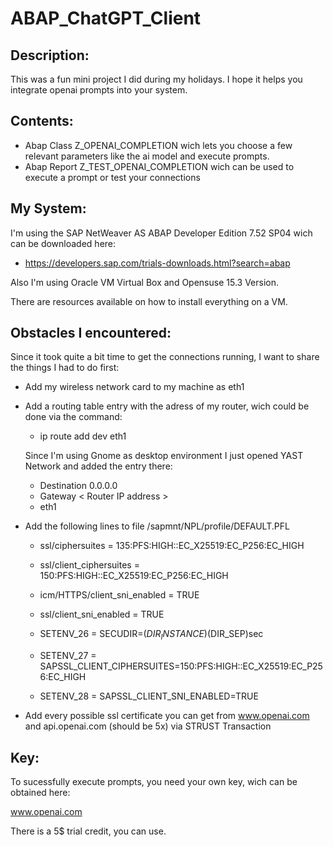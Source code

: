 # ABAP_ChatGPT_Client

## Description:

This was a fun mini project I did during my holidays.
I hope it helps you integrate openai prompts into your system.

## Contents:

- Abap Class Z_OPENAI_COMPLETION wich lets you choose a few relevant parameters like the ai model and execute prompts.
- Abap Report Z_TEST_OPENAI_COMPLETION wich can be used to execute a prompt or test your connections

## My System:

I'm using the SAP NetWeaver AS ABAP Developer Edition 7.52 SP04 wich can be downloaded here:
- https://developers.sap.com/trials-downloads.html?search=abap

Also I'm using Oracle VM Virtual Box and Opensuse 15.3 Version.

There are resources available on how to install everything on a VM.

## Obstacles I encountered:

Since it took quite a bit time to get the connections running,
I want to share the things I had to do first:

- Add my wireless network card to my machine as eth1

- Add a routing table entry with the adress of my router, wich could be done via the command:
  - ip route add <router address> dev eth1
  
  Since I'm using Gnome as desktop environment I just opened YAST Network and added the entry there:
  - Destination 0.0.0.0
  - Gateway < Router IP address >
  - eth1

- Add the following lines to file /sapmnt/NPL/profile/DEFAULT.PFL
  - ssl/ciphersuites             = 135:PFS:HIGH::EC_X25519:EC_P256:EC_HIGH
  - ssl/client_ciphersuites      = 150:PFS:HIGH::EC_X25519:EC_P256:EC_HIGH
  - icm/HTTPS/client_sni_enabled = TRUE
  - ssl/client_sni_enabled       = TRUE

  - SETENV_26 = SECUDIR=$(DIR_INSTANCE)$(DIR_SEP)sec
  - SETENV_27 = SAPSSL_CLIENT_CIPHERSUITES=150:PFS:HIGH::EC_X25519:EC_P256:EC_HIGH
  - SETENV_28 = SAPSSL_CLIENT_SNI_ENABLED=TRUE 

- Add every possible ssl certificate you can get from www.openai.com and api.openai.com (should be 5x) via STRUST Transaction

## Key:

To sucessfully execute prompts, you need your own key, wich can be obtained here:

www.openai.com

There is a 5$ trial credit, you can use.



